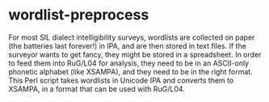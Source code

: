 # wordlist-preprocess
For most SIL dialect intelligibility surveys, wordlists are collected on paper (the batteries last forever!) in IPA, and are then stored in text files. If the surveyor wants to get fancy, they might be stored in a spreadsheet. In order to feed them into RuG/L04 for analysis, they need to be in an ASCII-only phonetic alphabet (like XSAMPA), and they need to be in the right format. This Perl script takes wordlists in Unicode IPA and converts them to XSAMPA, in a format that can be used with RuG/L04.
